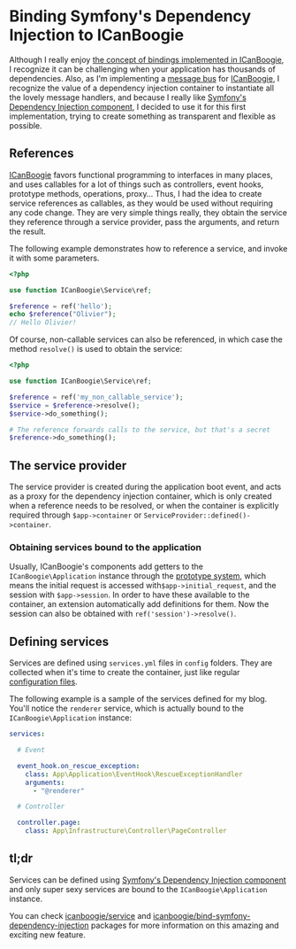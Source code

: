 # Binding Symfony's Dependency Injection to ICanBoogie

Although I really enjoy [the concept of bindings implemented in ICanBoogie][], I recognize it can be
challenging when your application has thousands of dependencies. Also, as I'm implementing a 
[message bus][] for [ICanBoogie][], I recognize the value of a dependency injection container to
instantiate all the lovely message handlers, and because I really like
[Symfony's Dependency Injection component][], I decided to use it for this first implementation,
trying to create something as transparent and flexible as possible.





## References

[ICanBoogie][] favors functional programming to interfaces in many places, and uses callables for a
lot of things such as controllers, event hooks, prototype methods, operations, proxy… Thus, I had
the idea to create service references as callables, as they would be used without requiring any code
change. They are very simple things really, they obtain the service they reference through a service
provider, pass the arguments, and return the result.

The following example demonstrates how to reference a service, and invoke it with some parameters.

```php
<?php

use function ICanBoogie\Service\ref;

$reference = ref('hello');
echo $reference("Olivier");
// Hello Olivier!
```

Of course, non-callable services can also be referenced, in which case the method `resolve()` is
used to obtain the service:

```php
<?php

use function ICanBoogie\Service\ref;

$reference = ref('my_non_callable_service');
$service = $reference->resolve();
$service->do_something();

# The reference forwards calls to the service, but that's a secret
$reference->do_something();
```





## The service provider

The service provider is created during the application boot event, and acts as a proxy for the
dependency injection container, which is only created when a reference needs to be resolved, or when
the container is explicitly required through `$app->container` or
`ServiceProvider::defined()->container`.





### Obtaining services bound to the application

Usually, ICanBoogie's components add getters to the `ICanBoogie\Application` instance through the
[prototype system][], which means the initial request is accessed with`$app->initial_request`, and
the session with `$app->session`. In order to have these available to the container, an extension
automatically add definitions for them. Now the session can also be obtained with
`ref('session')->resolve()`.





## Defining services

Services are defined using `services.yml` files in `config` folders. They are collected when it's time
to create the container, just like regular [configuration files][].

The following example is a sample of the services defined for my blog. You'll notice the `renderer`
service, which is actually bound to the `ICanBoogie\Application` instance:

```yaml
services:

  # Event

  event_hook.on_rescue_exception:
    class: App\Application\EventHook\RescueExceptionHandler
    arguments:
      - "@renderer"

  # Controller

  controller.page:
    class: App\Infrastructure\Controller\PageController
```




## tl;dr

Services can be defined using [Symfony's Dependency Injection component][] and only super sexy
services are bound to the `ICanBoogie\Application` instance.

You can check [icanboogie/service][] and [icanboogie/bind-symfony-dependency-injection][] packages
for more information on this amazing and exciting new feature.





[Symfony's Dependency Injection component]: https://symfony.com/doc/current/components/dependency_injection.html
[icanboogie/service]: https://github.com/ICanBoogie/Service
[icanboogie/bind-symfony-dependency-injection]: https://github.com/ICanBoogie/bind-symfony-dependency-injection
[the concept of bindings implemented in ICanBoogie]: https://icanboogie.org/docs/4.0/bindings
[message bus]: https://github.com/ICanBoogie/MessageBus
[prototype system]: https://icanboogie.org/docs/4.0/prototypes
[configuration files]: https://icanboogie.org/docs/4.0/configuration
[ICanBoogie]: https://icanboogie.org
